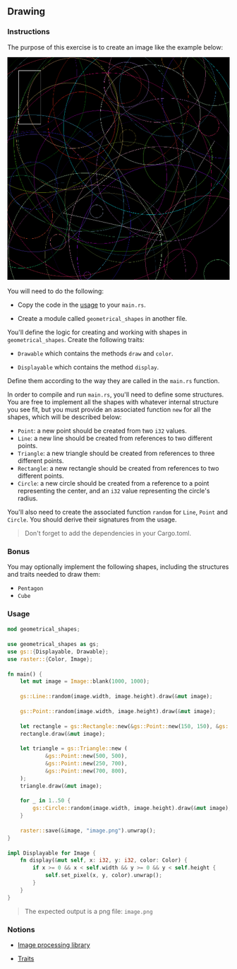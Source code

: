 ## Drawing

### Instructions

The purpose of this exercise is to create an image like the example below:

![example](media/instructions.png)

You will need to do the following:

- Copy the code in the [usage](#usage) to your `main.rs`.

- Create a module called `geometrical_shapes` in another file.

You'll define the logic for creating and working with shapes in `geometrical_shapes`. Create the following traits:

- `Drawable` which contains the methods `draw` and `color`.

- `Displayable` which contains the method `display`.

Define them according to the way they are called in the `main.rs` function.

In order to compile and run `main.rs`, you'll need to define some structures. You are free to implement all the shapes with whatever internal structure you see fit, but you must provide an associated function `new` for all the shapes, which will be described below:

- `Point`: a new point should be created from two `i32` values.
- `Line`: a new line should be created from references to two different points.
- `Triangle`: a new triangle should be created from references to three different points.
- `Rectangle`: a new rectangle should be created from references to two different points.
- `Circle`: a new circle should be created from a reference to a point representing the center, and an `i32` value representing the circle's radius.

You'll also need to create the associated function `random` for `Line`, `Point` and `Circle`. You should derive their signatures from the usage.

> Don't forget to add the dependencies in your Cargo.toml.

### Bonus

You may optionally implement the following shapes, including the structures and traits needed to draw them:

- `Pentagon`
- `Cube`

### Usage

```rust
mod geometrical_shapes;

use geometrical_shapes as gs;
use gs::{Displayable, Drawable};
use raster::{Color, Image};

fn main() {
    let mut image = Image::blank(1000, 1000);

    gs::Line::random(image.width, image.height).draw(&mut image);

    gs::Point::random(image.width, image.height).draw(&mut image);

    let rectangle = gs::Rectangle::new(&gs::Point::new(150, 150), &gs::Point::new(50, 50));
    rectangle.draw(&mut image);

    let triangle = gs::Triangle::new (
            &gs::Point::new(500, 500),
            &gs::Point::new(250, 700),
            &gs::Point::new(700, 800),
    );
    triangle.draw(&mut image);

    for _ in 1..50 {
        gs::Circle::random(image.width, image.height).draw(&mut image);
    }

    raster::save(&image, "image.png").unwrap();
}

impl Displayable for Image {
    fn display(&mut self, x: i32, y: i32, color: Color) {
        if x >= 0 && x < self.width && y >= 0 && y < self.height {
            self.set_pixel(x, y, color).unwrap();
        }
    }
}
```

> The expected output is a png file: `image.png`

### Notions

- [Image processing library](https://docs.rs/raster/0.2.0/raster/)

- [Traits](https://doc.rust-lang.org/stable/book/ch10-02-traits.html)
